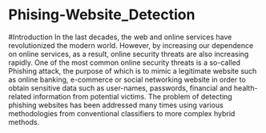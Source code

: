 # Phising-Website_Detection
#Introduction
In the last decades, the web and online services have revolutionized the modern world. However, by increasing our dependence on online services, as a result, online security threats are also increasing rapidly. One of the most common online security threats is a so-called Phishing attack, the purpose of which is to mimic a legitimate website such as online banking, e-commerce or social networking website in order to obtain sensitive data such as user-names, passwords, financial and health-related information from potential victims. The problem of detecting phishing websites has been addressed many times using various methodologies from conventional classifiers to more complex hybrid methods.
